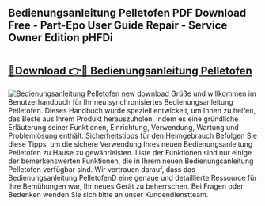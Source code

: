 ## Bedienungsanleitung Pelletofen PDF Download Free - Part-Epo User Guide Repair - Service Owner Edition pHFDi

# <h2><a href="http://df0r5k.blite.top/?on=Bedienungsanleitung+Pelletofen">🔗Download 👉🔴 Bedienungsanleitung Pelletofen</a></h2>

[![Bedienungsanleitung Pelletofen new download](https://i.imgur.com/lujVjoI.png)](http://df0r5k.blite.top/?on=Bedienungsanleitung+Pelletofen)
Grüße und willkommen im Benutzerhandbuch für Ihr neu synchronisiertes Bedienungsanleitung Pelletofen. Dieses Handbuch wurde speziell entwickelt, um Ihnen zu helfen, das Beste aus Ihrem Produkt herauszuholen, indem es eine gründliche Erläuterung seiner Funktionen, Einrichtung, Verwendung, Wartung und Problemlösung enthält. Sicherheitstipps für den Heimgebrauch Befolgen Sie diese Tipps, um die sichere Verwendung Ihres neuen Bedienungsanleitung Pelletofen zu Hause zu gewährleisten. Liste der Funktionen sind nur einige der bemerkenswerten Funktionen, die in Ihrem neuen Bedienungsanleitung Pelletofen verfügbar sind. Wir vertrauen darauf, dass das Bedienungsanleitung PelletofenD eine genaue und detaillierte Ressource für Ihre Bemühungen war, Ihr neues Gerät zu beherrschen. Bei Fragen oder Bedenken wenden Sie sich bitte an unser Kundendienstteam.

